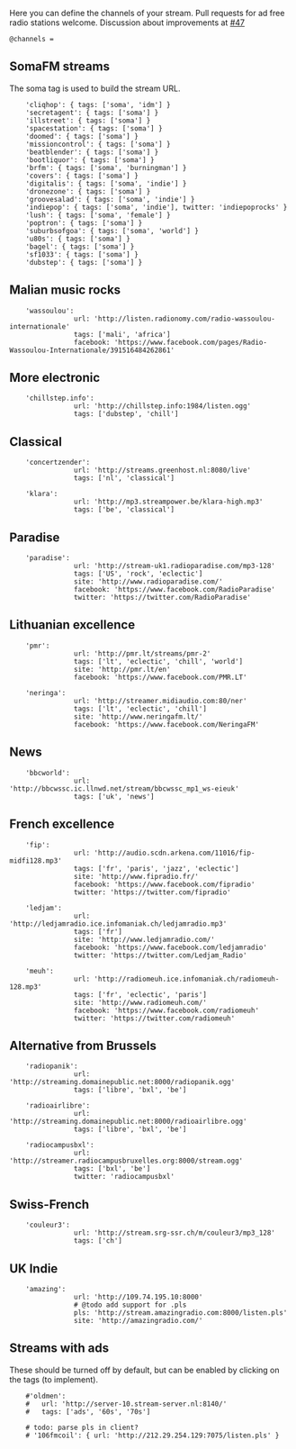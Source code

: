 Here you can define the channels of your stream.
Pull requests for ad free radio stations welcome.
Discussion about improvements at [#47](https://github.com/guaka/radio-meteor/issues/47)

    @channels = 
    
## SomaFM streams

The soma tag is used to build the stream URL.

        'cliqhop': { tags: ['soma', 'idm'] }
        'secretagent': { tags: ['soma'] }
        'illstreet': { tags: ['soma'] }
        'spacestation': { tags: ['soma'] }
        'doomed': { tags: ['soma'] }
        'missioncontrol': { tags: ['soma'] }
        'beatblender': { tags: ['soma'] }
        'bootliquor': { tags: ['soma'] }
        'brfm': { tags: ['soma', 'burningman'] }
        'covers': { tags: ['soma'] }
        'digitalis': { tags: ['soma', 'indie'] }
        'dronezone': { tags: ['soma'] }
        'groovesalad': { tags: ['soma', 'indie'] }
        'indiepop': { tags: ['soma', 'indie'], twitter: 'indiepoprocks' }
        'lush': { tags: ['soma', 'female'] }
        'poptron': { tags: ['soma'] }
        'suburbsofgoa': { tags: ['soma', 'world'] }
        'u80s': { tags: ['soma'] }
        'bagel': { tags: ['soma'] }
        'sf1033': { tags: ['soma'] }
        'dubstep': { tags: ['soma'] }


## Malian music rocks

        'wassoulou':
                    url: 'http://listen.radionomy.com/radio-wassoulou-internationale'
                    tags: ['mali', 'africa']
                    facebook: 'https://www.facebook.com/pages/Radio-Wassoulou-Internationale/391516484262861'


## More electronic

        'chillstep.info':
                    url: 'http://chillstep.info:1984/listen.ogg'
                    tags: ['dubstep', 'chill']

## Classical

        'concertzender':
                    url: 'http://streams.greenhost.nl:8080/live'
                    tags: ['nl', 'classical']

        'klara':
                    url: 'http://mp3.streampower.be/klara-high.mp3'
                    tags: ['be', 'classical']

## Paradise

        'paradise':
                    url: 'http://stream-uk1.radioparadise.com/mp3-128'
                    tags: ['US', 'rock', 'eclectic']
                    site: 'http://www.radioparadise.com/'
                    facebook: 'https://www.facebook.com/RadioParadise'
                    twitter: 'https://twitter.com/RadioParadise'

## Lithuanian excellence

        'pmr':
                    url: 'http://pmr.lt/streams/pmr-2'
                    tags: ['lt', 'eclectic', 'chill', 'world']
                    site: 'http://pmr.lt/en'
                    facebook: 'https://www.facebook.com/PMR.LT'

        'neringa':
                    url: 'http://streamer.midiaudio.com:80/ner'
                    tags: ['lt', 'eclectic', 'chill']
                    site: 'http://www.neringafm.lt/'
                    facebook: 'https://www.facebook.com/NeringaFM'

## News

        'bbcworld':
                    url: 'http://bbcwssc.ic.llnwd.net/stream/bbcwssc_mp1_ws-eieuk'
                    tags: ['uk', 'news']
        
## French excellence

        'fip':
                    url: 'http://audio.scdn.arkena.com/11016/fip-midfi128.mp3'
                    tags: ['fr', 'paris', 'jazz', 'eclectic']
                    site: 'http://www.fipradio.fr/'
                    facebook: 'https://www.facebook.com/fipradio'
                    twitter: 'https://twitter.com/fipradio'
            
        'ledjam':
                    url: 'http://ledjamradio.ice.infomaniak.ch/ledjamradio.mp3'
                    tags: ['fr']
                    site: 'http://www.ledjamradio.com/'
                    facebook: 'https://www.facebook.com/ledjamradio'
                    twitter: 'https://twitter.com/Ledjam_Radio'
            
        'meuh':
                    url: 'http://radiomeuh.ice.infomaniak.ch/radiomeuh-128.mp3'
                    tags: ['fr', 'eclectic', 'paris']
                    site: 'http://www.radiomeuh.com/'
                    facebook: 'https://www.facebook.com/radiomeuh'
                    twitter: 'https://twitter.com/radiomeuh'

## Alternative from Brussels

        'radiopanik':
                    url: 'http://streaming.domainepublic.net:8000/radiopanik.ogg'
                    tags: ['libre', 'bxl', 'be']
            
        'radioairlibre':
                    url: 'http://streaming.domainepublic.net:8000/radioairlibre.ogg'
                    tags: ['libre', 'bxl', 'be']
            
        'radiocampusbxl':
                    url: 'http://streamer.radiocampusbruxelles.org:8000/stream.ogg'
                    tags: ['bxl', 'be']
                    twitter: 'radiocampusbxl'


## Swiss-French 

        'couleur3':
                    url: 'http://stream.srg-ssr.ch/m/couleur3/mp3_128'
                    tags: ['ch']

## UK Indie

        'amazing':
                    url: 'http://109.74.195.10:8000'
                    # @todo add support for .pls
                    pls: 'http://stream.amazingradio.com:8000/listen.pls'
                    site: 'http://amazingradio.com/'
            

## Streams with ads

These should be turned off by default, but can be enabled by clicking on the tags (to implement).


        #'oldmen':
        #   url: 'http://server-10.stream-server.nl:8140/'
        #   tags: ['ads', '60s', '70s']
        
        # todo: parse pls in client?
        # '106fmcoil': { url: 'http://212.29.254.129:7075/listen.pls' }
        


